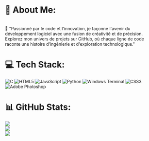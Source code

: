 # 💫 About Me:
<br>💬 "Passionné par le code et l'innovation, je façonne l'avenir du développement logiciel avec une fusion de créativité et de précision. Explorez mon univers de projets sur GitHub, où chaque ligne de code raconte une histoire d'ingénierie et d'exploration technologique."<br>


# 💻 Tech Stack:
![C](https://img.shields.io/badge/c-%2300599C.svg?style=for-the-badge&logo=c&logoColor=white) ![HTML5](https://img.shields.io/badge/html5-%23E34F26.svg?style=for-the-badge&logo=html5&logoColor=white) ![JavaScript](https://img.shields.io/badge/javascript-%23323330.svg?style=for-the-badge&logo=javascript&logoColor=%23F7DF1E) ![Python](https://img.shields.io/badge/python-3670A0?style=for-the-badge&logo=python&logoColor=ffdd54) ![Windows Terminal](https://img.shields.io/badge/Windows%20Terminal-%234D4D4D.svg?style=for-the-badge&logo=windows-terminal&logoColor=white) ![CSS3](https://img.shields.io/badge/css3-%231572B6.svg?style=for-the-badge&logo=css3&logoColor=white) ![Adobe Photoshop](https://img.shields.io/badge/adobe%20photoshop-%2331A8FF.svg?style=for-the-badge&logo=adobe%20photoshop&logoColor=white)
# 📊 GitHub Stats:
![](https://github-readme-stats.vercel.app/api?username=nono-dd&theme=vue-dark&hide_border=false&include_all_commits=true&count_private=false)<br/>
![](https://github-readme-streak-stats.herokuapp.com/?user=nono-dd&theme=vue-dark&hide_border=false)<br/>
![](https://github-readme-stats.vercel.app/api/top-langs/?username=nono-dd&theme=vue-dark&hide_border=false&include_all_commits=true&count_private=false&layout=compact)

<!-- Proudly created with GPRM ( https://gprm.itsvg.in ) -->
